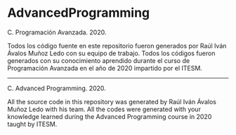 # AdvancedProgramming

C. Programación Avanzada. 2020.

Todos los código fuente en este repositorio fueron generados por Raúl Iván Ávalos Muñoz Ledo con su equipo de trabajo. Todos los códigos fueron generados con su conocimiento aprendido durante el curso de Programación Avanzada en el año de 2020 impartido por el ITESM.

***********************************************************************************************************************************************

C. Advanced Programming. 2020.

All the source code in this repository was generated by Raúl Iván Ávalos Muñoz Ledo with his team. All the codes were generated with your knowledge learned during the Advanced Programming course in 2020 taught by ITESM.
